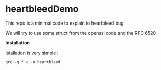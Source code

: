 heartbleedDemo
==============

This repo is a minimal code to explain to heartbleed bug

We will try to use some struct from the openssl code and the RFC 6520


**Installation**

Istallation is very simple :
  
  `` gcc -g *.c -o heartbleed ``

